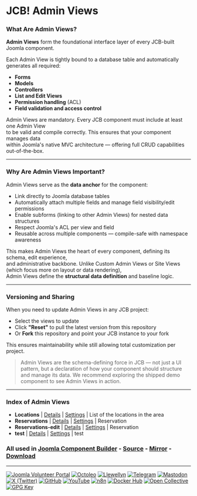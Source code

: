 # JCB! Admin Views

### What Are Admin Views?
**Admin Views** form the foundational interface layer of every JCB-built Joomla component.

Each Admin View is tightly bound to a database table and automatically generates all required:
- **Forms**
- **Models**
- **Controllers**
- **List and Edit Views**
- **Permission handling** (ACL)
- **Field validation and access control**

Admin Views are mandatory. Every JCB component must include at least one Admin View  
to be valid and compile correctly. This ensures that your component manages data  
within Joomla's native MVC architecture — offering full CRUD capabilities out-of-the-box.

---
### Why Are Admin Views Important?
Admin Views serve as the **data anchor** for the component:

- Link directly to Joomla database tables
- Automatically attach multiple fields and manage field visibility/edit permissions
- Enable subforms (linking to other Admin Views) for nested data structures
- Respect Joomla's ACL per view and field
- Reusable across multiple components — compile-safe with namespace awareness

This makes Admin Views the heart of every component, defining its schema, edit experience,  
and administrative backbone. Unlike Custom Admin Views or Site Views (which focus more on layout or data rendering),  
Admin Views define the **structural data definition** and baseline logic.

---
### Versioning and Sharing
When you need to update Admin Views in any JCB project:

- Select the views to update
- Click **"Reset"** to pull the latest version from this repository
- Or **Fork** this repository and point your JCB instance to your fork

This ensures maintainability while still allowing total customization per project.

>Admin Views are the schema-defining force in JCB — not just a UI pattern, but a declaration of how your component should structure and manage its data. We recommend exploring the shipped demo component to see Admin Views in action.

---
### Index of Admin Views


 - **Locations** | [Details](src/admin_view/eafd26f7-b13c-4c36-b8a3-ae7d71febb24) | [Settings](src/admin_view/eafd26f7-b13c-4c36-b8a3-ae7d71febb24/item.json) | List of the locations in the area
 - **Reservations** | [Details](src/admin_view/e42d4c2d-ccd3-4291-a886-6f958be29417) | [Settings](src/admin_view/e42d4c2d-ccd3-4291-a886-6f958be29417/item.json) | Reservation
 - **Reservations-edit** | [Details](src/admin_view/1f70dec6-20b6-4ef7-b4aa-e50b86cf98f3) | [Settings](src/admin_view/1f70dec6-20b6-4ef7-b4aa-e50b86cf98f3/item.json) | Reservation
 - **test** | [Details](src/admin_view/6bf8c6a1-36f3-4c13-b04d-89eefe322d0f) | [Settings](src/admin_view/6bf8c6a1-36f3-4c13-b04d-89eefe322d0f/item.json) | test

### All used in [Joomla Component Builder](https://www.joomlacomponentbuilder.com) - [Source](https://git.vdm.dev/joomla/Component-Builder) - [Mirror](https://github.com/vdm-io/Joomla-Component-Builder) - [Download](https://git.vdm.dev/joomla/pkg-component-builder/releases)

---
[![Joomla Volunteer Portal](https://img.shields.io/badge/-Joomla-gold?logo=joomla)](https://volunteers.joomla.org/joomlers/1396-llewellyn-van-der-merwe "Join Llewellyn on the Joomla Volunteer Portal: Shaping the Future Together!") [![Octoleo](https://img.shields.io/badge/-Octoleo-black?logo=linux)](https://git.vdm.dev/octoleo "--quiet") [![Llewellyn](https://img.shields.io/badge/-Llewellyn-ffffff?logo=gitea)](https://git.vdm.dev/Llewellyn "Collaborate and Innovate with Llewellyn on Git: Building a Better Code Future!") [![Telegram](https://img.shields.io/badge/-Telegram-blue?logo=telegram)](https://t.me/Joomla_component_builder "Join Llewellyn and the Community on Telegram: Building Joomla Components Together!") [![Mastodon](https://img.shields.io/badge/-Mastodon-9e9eec?logo=mastodon)](https://joomla.social/@llewellyn "Connect and Engage with Llewellyn on Joomla Social: Empowering Communities, One Post at a Time!") [![X (Twitter)](https://img.shields.io/badge/-X-black?logo=x)](https://x.com/llewellynvdm "Join the Conversation with Llewellyn on X: Where Ideas Take Flight!") [![GitHub](https://img.shields.io/badge/-GitHub-181717?logo=github)](https://github.com/Llewellynvdm "Build, Innovate, and Thrive with Llewellyn on GitHub: Turning Ideas into Impact!") [![YouTube](https://img.shields.io/badge/-YouTube-ff0000?logo=youtube)](https://www.youtube.com/@OctoYou "Explore, Learn, and Create with Llewellyn on YouTube: Your Gateway to Inspiration!") [![n8n](https://img.shields.io/badge/-n8n-black?logo=n8n)](https://n8n.io/creators/octoleo "Effortless Automation and Impactful Workflows with Llewellyn on n8n!") [![Docker Hub](https://img.shields.io/badge/-Docker-grey?logo=docker)](https://hub.docker.com/u/llewellyn "Llewellyn on Docker: Containerize Your Creativity!") [![Open Collective](https://img.shields.io/badge/-Donate-green?logo=opencollective)](https://opencollective.com/joomla-component-builder "Donate towards JCB: Help Llewellyn financially so he can continue developing this great tool!") [![GPG Key](https://img.shields.io/badge/-GPG-blue?logo=gnupg)](https://git.vdm.dev/Llewellyn/gpg "Unlock Trust and Security with Llewellyn's GPG Key: Your Gateway to Verified Connections!")